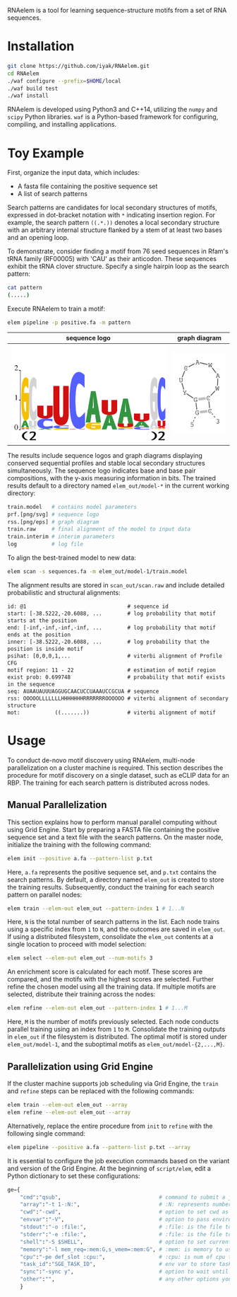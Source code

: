 RNAelem is a tool for learning sequence-structure motifs from a set of RNA sequences.

# Installation

```sh
git clone https://github.com/iyak/RNAelem.git
cd RNAelem
./waf configure --prefix=$HOME/local
./waf build test
./waf install
```
RNAelem is developed using Python3 and C++14, utilizing the `numpy` and `scipy` Python libraries. `waf` is a Python-based framework for configuring, compiling, and installing applications.

# Toy Example

First, organize the input data, which includes:

- A fasta file containing the positive sequence set
- A list of search patterns

Search patterns are candidates for local secondary structures of motifs, expressed in dot-bracket notation with `*` indicating insertion region. For example, the search pattern `((.*.))` denotes a local secondary structure with an arbitrary internal structure flanked by a stem of at least two bases and an opening loop.

To demonstrate, consider finding a motif from 76 seed sequences in Rfam's tRNA family (RF00005) with 'CAU' as their anticodon. These sequences exhibit the tRNA clover structure. Specify a single hairpin loop as the search pattern:
```sh
cat pattern
(.....)
```
Execute RNAelem to train a motif:
```sh
elem pipeline -p positive.fa -m pattern
```

|sequence logo|graph diagram|
----|----
|![tRNA profile](https://github.com/iyak/RNAelem/blob/master/material/prf-0.png)|![tRNA secondary structure](https://github.com/iyak/RNAelem/blob/master/material/rss-0.png)|

The results include sequence logos and graph diagrams displaying conserved sequential profiles and stable local secondary structures simultaneously. The sequence logo indicates base and base pair compositions, with the y-axis measuring information in bits. The trained results default to a directory named `elem_out/model-*` in the current working directory:

```sh
train.model   # contains model parameters
prf.[png/svg] # sequence logo
rss.[png/eps] # graph diagram
train.raw     # final alignment of the model to input data
train.interim # interim parameters
log           # log file
```

To align the best-trained model to new data:
```bash
elem scan -s sequences.fa -m elem_out/model-1/train.model
```
The alignment results are stored in `scan_out/scan.raw` and include detailed probabilistic and structural alignments:
```
id: @1                                # sequence id
start: [-38.5222,-20.6088, ...        # log probability that motif starts at the position
end: [-inf,-inf,-inf,-inf, ...        # log probability that motif ends at the position
inner: [-38.5222,-20.6088, ...        # log probability that the position is inside motif
psihat: [0,0,0,1,...                  # viterbi alignment of Profile CFG
motif region: 11 - 22                 # estimation of motif region
exist prob: 0.699748                  # probability that motif exists in the sequence
seq: AUAAUAUUUAGGUGCAACUCCUAAAUCCGCUA # sequence
rss: OOOOOLLLLLLLHHHHHHHRRRRRRROOOOOO # viterbi alignment of secondary structure
mot:           ((.......))            # viterbi alignment of motif
```

# Usage

To conduct de-novo motif discovery using RNAelem, multi-node parallelization on a cluster machine is required. This section describes the procedure for motif discovery on a single dataset, such as eCLIP data for an RBP. The training for each search pattern is distributed across nodes.

## Manual Parallelization

This section explains how to perform manual parallel computing without using Grid Engine. Start by preparing a FASTA file containing the positive sequence set and a text file with the search patterns. On the master node, initialize the training with the following command:

```sh
elem init --positive a.fa --pattern-list p.txt
```

Here, `a.fa` represents the positive sequence set, and `p.txt` contains the search patterns. By default, a directory named `elem_out` is created to store the training results. Subsequently, conduct the training for each search pattern on parallel nodes:

```sh
elem train --elem-out elem_out --pattern-index 1 # 1...N
```

Here, `N` is the total number of search patterns in the list. Each node trains using a specific index from `1` to `N`, and the outcomes are saved in `elem_out`. If using a distributed filesystem, consolidate the `elem_out` contents at a single location to proceed with model selection:

```sh
elem select --elem-out elem_out --num-motifs 3
```

An enrichment score is calculated for each motif. These scores are compared, and the motifs with the highest scores are selected. Further refine the chosen model using all the training data. If multiple motifs are selected, distribute their training across the nodes:

```sh
elem refine --elem-out elem_out --pattern-index 1 # 1...M
```

Here, `M` is the number of motifs previously selected. Each node conducts parallel training using an index from `1` to `M`. Consolidate the training outputs in `elem_out` if the filesystem is distributed. The optimal motif is stored under `elem_out/model-1`, and the suboptimal motifs as `elem_out/model-{2,...,M}`.

## Parallelization using Grid Engine

If the cluster machine supports job scheduling via Grid Engine, the `train` and `refine` steps can be replaced with the following commands:

```sh
elem train --elem-out elem_out --array
elem refine --elem-out elem_out --array
```

Alternatively, replace the entire procedure from `init` to `refine` with the following single command:

```sh
elem pipeline --positive a.fa --pattern-list p.txt --array
```

It is essential to configure the job execution commands based on the variant and version of the Grid Engine. At the beginning of `script/elem`, edit a Python dictionary to set these configurations:

```python
ge={
    "cmd":"qsub",                               # command to submit a job
    "array":"-t 1-:N:",                         # :N: represents number of array-jobs
    "cwd":"-cwd",                               # option to set cwd as working directory
    "envvar":"-V",                              # option to pass environment variables
    "stdout":"-o :file:",                       # :file: is the file to write stdout
    "stderr":"-e :file:",                       # :file: is the file to write stderr
    "shell":"-S $SHELL",                        # option to set current shell as interpreter
    "memory":"-l mem_req=:mem:G,s_vmem=:mem:G", # :mem: is memory to use
    "cpu":"-pe def_slot :cpu:",                 # :cpu: is num of cpu to use
    "task_id":"SGE_TASK_ID",                    # env var to store task ID
    "sync":"-sync y",                           # option to wait until job terminates
    "other":"",                                 # any other options you want to specify
    }
```
